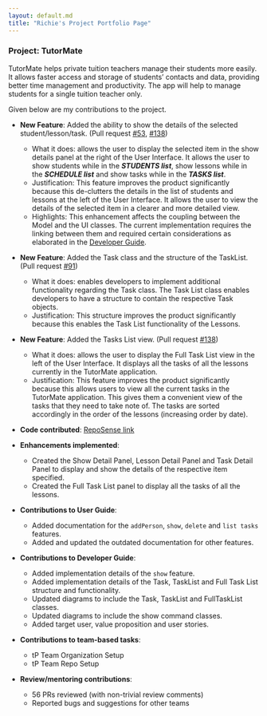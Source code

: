 ```yaml
---
layout: default.md
title: "Richie's Project Portfolio Page"
---
```


### Project: TutorMate

TutorMate helps private tuition teachers manage their students more easily. It allows faster access and storage of students’ contacts and data, providing better time management and productivity. The app will help to manage students for a single tuition teacher only. 

Given below are my contributions to the project.

* **New Feature**: Added the ability to show the details of the selected student/lesson/task. (Pull request [#53](https://github.com/AY2324S1-CS2103T-T11-3/tp/pull/53), [#138](https://github.com/AY2324S1-CS2103T-T11-3/tp/pull/138))
  * What it does: allows the user to display the selected item in the show details panel at the right of the User Interface. It allows the user to show students while in the ___STUDENTS list___, show lessons while in the ___SCHEDULE list___ and show tasks while in the ___TASKS list___.
  * Justification: This feature improves the product significantly because this de-clutters the details in the list of students and lessons at the left of the User Interface. It allows the user to view the details of the selected item in a clearer and more detailed view.
  * Highlights: This enhancement affects the coupling between the Model and the UI classes. The current implementation requires the linking between them and required certain considerations as elaborated in the [Developer Guide](https://ay2324s1-cs2103t-t11-3.github.io/tp/DeveloperGuide.html).
  
* **New Feature**: Added the Task class and the structure of the TaskList.(Pull request [#91](https://github.com/AY2324S1-CS2103T-T11-3/tp/pull/91))
  * What it does: enables developers to implement additional functionality regarding the Task class. The Task List class enables developers to have a structure to contain the respective Task objects.
  * Justification: This structure improves the product significantly because this enables the Task List functionality of the Lessons. 

* **New Feature**: Added the Tasks List view. (Pull request [#138](https://github.com/AY2324S1-CS2103T-T11-3/tp/pull/138))
  * What it does: allows the user to display the Full Task List view in the left of the User Interface. It displays all the tasks of all the lessons currently in the TutorMate application.
  * Justification: This feature improves the product significantly because this allows users to view all the current tasks in the TutorMate application. This gives them a convenient view of the tasks that they need to take note of. The tasks are sorted accordingly in the order of the lessons (increasing order by date).

* **Code contributed**: [RepoSense link](https://nus-cs2103-ay2324s1.github.io/tp-dashboard/?search=richiehx&breakdown=true)

* **Enhancements implemented**:
    * Created the Show Detail Panel, Lesson Detail Panel and Task Detail Panel to display and show the details of the respective item specified.
    * Created the Full Task List panel to display all the tasks of all the lessons.

* **Contributions to User Guide**:
    * Added documentation for the `addPerson`, `show`, `delete` and `list tasks` features.
    * Added and updated the outdated documentation for other features.

* **Contributions to Developer Guide**:
    * Added implementation details of the `show` feature.
    * Added implementation details of the Task, TaskList and Full Task List structure and functionality.
    * Updated diagrams to include the Task, TaskList and FullTaskList classes.
    * Updated diagrams to include the show command classes.
    * Added target user, value proposition and user stories. 

* **Contributions to team-based tasks**:
    * tP Team Organization Setup
    * tP Team Repo Setup

* **Review/mentoring contributions**:
    * 56 PRs reviewed (with non-trivial review comments)
    * Reported bugs and suggestions for other teams


